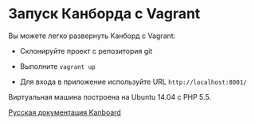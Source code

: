 Запуск Канборда с Vagrant
=========================



Вы можете легко развернуть Канборд с Vagrant:



-   Склонируйте проект с репозитория git



-   Выполните `vagrant up`



-   Для входа в приложение используйте URL `http://localhost:8001/`



Виртуальная машина построена на Ubuntu 14.04 с PHP 5.5.



 



 



 



 



 



 



[Русская документация Kanboard](http://kanboard.ru/doc/)

